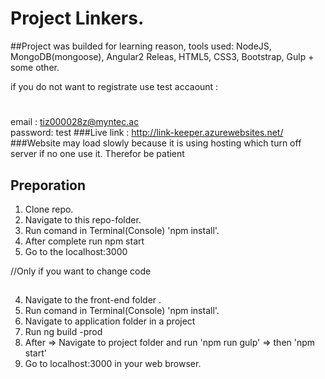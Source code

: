 # Project Linkers.

##Project was builded for learning reason, tools used: NodeJS, MongoDB(mongoose), Angular2 Releas, HTML5, CSS3, Bootstrap, Gulp + some other. 

if you do not want to registrate use test accaount : 
#
email : tiz000028z@myntec.ac  
password: test
###Live link : http://link-keeper.azurewebsites.net/
###Website may load slowly because it is using hosting which turn off server if no one use it. Therefor be patient 

## Preporation 
1. Clone repo.
2. Navigate to this repo-folder.
3. Run comand in Terminal(Console) 'npm install'.
4. After complete run npm start
5. Go to the localhost:3000

//Only if you want to change code
##
4. Navigate to the front-end folder .
5. Run comand in Terminal(Console) 'npm install'.
6. Navigate to application folder in a project
7. Run ng build -prod 
8. After => Navigate to project folder and run 'npm run gulp' => then  'npm start'
9. Go to localhost:3000 in your web browser.
